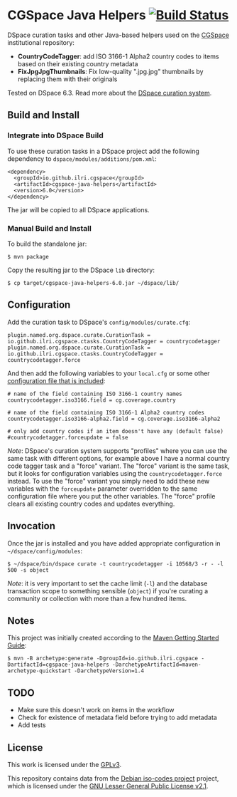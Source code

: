 # CGSpace Java Helpers [![Build Status](https://travis-ci.org/ilri/cgspace-java-helpers.svg?branch=dspace6)](https://travis-ci.org/ilri/cgspace-java-helpers)
DSpace curation tasks and other Java-based helpers used on the [CGSpace](https://cgspace.cgiar.org) institutional repository:

- **CountryCodeTagger**: add ISO 3166-1 Alpha2 country codes to items based on their existing country metadata
- **FixJpgJpgThumbnails**: Fix low-quality ".jpg.jpg" thumbnails by replacing them with their originals

Tested on DSpace 6.3. Read more about the [DSpace curation system](https://wiki.lyrasis.org/display/DSDOC5x/Curation+System).

## Build and Install

### Integrate into DSpace Build
To use these curation tasks in a DSpace project add the following dependency to `dspace/modules/additions/pom.xml`:

```
<dependency>
  <groupId>io.github.ilri.cgspace</groupId>
  <artifactId>cgspace-java-helpers</artifactId>
  <version>6.0</version>
</dependency>
```

The jar will be copied to all DSpace applications.

### Manual Build and Install
To build the standalone jar:

```
$ mvn package
```

Copy the resulting jar to the DSpace `lib` directory:

```
$ cp target/cgspace-java-helpers-6.0.jar ~/dspace/lib/
```

## Configuration
Add the curation task to DSpace's `config/modules/curate.cfg`:

```
plugin.named.org.dspace.curate.CurationTask = io.github.ilri.cgspace.ctasks.CountryCodeTagger = countrycodetagger
plugin.named.org.dspace.curate.CurationTask = io.github.ilri.cgspace.ctasks.CountryCodeTagger = countrycodetagger.force
```

And then add the following variables to your `local.cfg` or some other [configuration file that is included](https://wiki.lyrasis.org/display/DSDOC6x/Configuration+Reference#ConfigurationReference-IncludingotherPropertyFiles):

```
# name of the field containing ISO 3166-1 country names
countrycodetagger.iso3166.field = cg.coverage.country

# name of the field containing ISO 3166-1 Alpha2 country codes
countrycodetagger.iso3166-alpha2.field = cg.coverage.iso3166-alpha2

# only add country codes if an item doesn't have any (default false)
#countrycodetagger.forceupdate = false
```

*Note*: DSpace's curation system supports "profiles" where you can use the same task with different options, for example above I have a normal country code tagger task and a "force" variant. The "force" variant is the same task, but it looks for configuration variables using the `countrycodetagger.force` instead. To use the "force" variant you simply need to add these new variables with the `forceupdate` parameter overridden to the same configuration file where you put the other variables. The "force" profile clears all existing country codes and updates everything.

## Invocation
Once the jar is installed and you have added appropriate configuration in `~/dspace/config/modules`:

```
$ ~/dspace/bin/dspace curate -t countrycodetagger -i 10568/3 -r - -l 500 -s object
```

*Note*: it is very important to set the cache limit (`-l`) and the database transaction scope to something sensible (`object`) if you're curating a community or collection with more than a few hundred items.

## Notes
This project was initially created according to the [Maven Getting Started Guide](https://maven.apache.org/guides/getting-started/):

```console
$ mvn -B archetype:generate -DgroupId=io.github.ilri.cgspace -DartifactId=cgspace-java-helpers -DarchetypeArtifactId=maven-archetype-quickstart -DarchetypeVersion=1.4
```

## TODO

- Make sure this doesn't work on items in the workflow
- Check for existence of metadata field before trying to add metadata
- Add tests

## License
This work is licensed under the [GPLv3](https://www.gnu.org/licenses/gpl-3.0.en.html).

This repository contains data from the [Debian iso-codes project](https://salsa.debian.org/iso-codes-team/iso-codes) project, which is licensed under the [GNU Lesser General Public License v2.1](https://salsa.debian.org/iso-codes-team/iso-codes/-/blob/main/COPYING).
